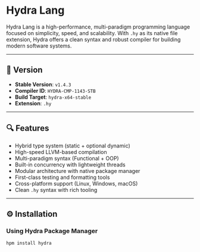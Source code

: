 # Hydra Lang

Hydra Lang is a high-performance, multi-paradigm programming language focused on simplicity, speed, and scalability. With `.hy` as its native file extension, Hydra offers a clean syntax and robust compiler for building modern software systems.

---

## 📌 Version

- **Stable Version**: `v1.4.3`
- **Compiler ID**: `HYDRA-CMP-1143-STB`
- **Build Target**: `hydra-x64-stable`
- **Extension**: `.hy`

---

## 🔍 Features

- Hybrid type system (static + optional dynamic)
- High-speed LLVM-based compilation
- Multi-paradigm syntax (Functional + OOP)
- Built-in concurrency with lightweight threads
- Modular architecture with native package manager
- First-class testing and formatting tools
- Cross-platform support (Linux, Windows, macOS)
- Clean `.hy` syntax with rich tooling

---

## ⚙️ Installation

### Using Hydra Package Manager

```bash
hpm install hydra
